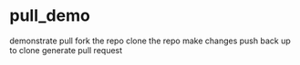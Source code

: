 # pull_demo
demonstrate pull
fork the repo
clone the repo
make changes
push back up to clone
generate pull request
